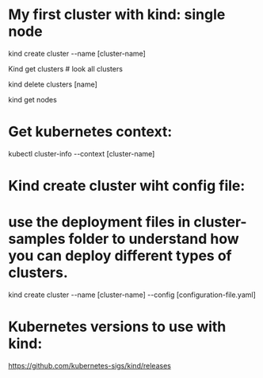 # My first cluster with kind: single node 

kind create cluster --name [cluster-name]

Kind get clusters # look all clusters 

kind delete clusters [name]

kind get nodes

# Get kubernetes context: 

kubectl cluster-info --context [cluster-name]

# Kind create cluster wiht config file: 
 # use the deployment files in cluster-samples folder to understand how you can deploy different types of clusters.
 
kind create cluster --name [cluster-name] --config [configuration-file.yaml]  



# Kubernetes versions to use with kind: 

https://github.com/kubernetes-sigs/kind/releases

